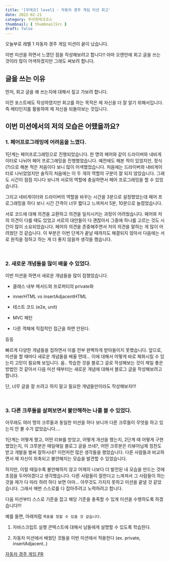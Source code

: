 ```yaml
---
title: '[우테코] level1 - 자동차 경주 게임 미션 회고'
date: 2022-02-21
category: 우아한테크코스
thumbnail: { thumbnailSrc }
draft: false
---
```


오늘부로 레벨 1 자동차 경주 게임 미션이 끝이 났습니다.

이번 미션을 하면서 느꼈던 점을 작성해보려고 합니다!! 아마 오랜만에 회고 글을 쓰는 것이라 많이 어색하겠지만 그래도 써보려 합니다.

## 글을 쓰는 이유

먼저, 회고 글을 왜 쓰는지에 대해서 짚고 가보려 합니다.

이전 포스트에도 작성하였지만 회고를 하는 목적은 제 자신을 더 잘 알기 위해서입니다. 즉 메타인지를 활용하여 제 자신을 되돌아보는 것입니다.

## 이번 미션에서의 저의 모습은 어땠을까요?

### 1. 페어프로그래밍에 어려움을 느꼈다.

1단계는 페어프로그래밍으로 진행되었습니다. 한 명의 페어와 같이 드라이버와 내비게이터로 나뉘어 페어 프로그래밍을 진행했었습니다. 예전에도 해본 적이 있었지만, 정식(?)으로 해본 적은 처음이다 보니 많이 어색했었습니다. 처음에는 드라이버와 내비게이터로 나뉘었었지만 솔직히 처음에는 이 두 개의 역할의 구분이 잘 되지 않았습니다. 그래도 시간이 점점 지나다 보니까 서로의 역할에 충실하면서 페어 프로그래밍을 할 수 있었습니다.

그리고 네비게이터와 드라이버의 역할을 바꾸는 시간을 3분으로 설정했었는데 페어 프로그래밍을 하다 보니 시간 간격이 너무 짧다고 느껴져서 5분, 10분으로 늘렸었습니다.

서로 코드에 대해 의견을 교환하고 의견을 일치시키는 과정이 어려웠습니다. 페어와 저의 의견이 다를 때도 있었고 서로의 대안들이 다 괜찮아서 그중에 하나를 고르는 것도 시간이 많이 소요되었습니다. 페어의 의견을 존중해주면서 저의 의견을 말하는 게 많이 어려웠던 것 같습니다. 이 부분은 이번 단계가 끝날 때까지도 해결되지 않아서 다음에는 서로 원칙을 정하고 하는 게 더 좋지 않을까 생각을 했습니다.

<br>

### 2. 새로운 개념들을 많이 배울 수 있었다.

이번 미션을 하면서 새로운 개념들을 많이 접했었습니다.

- 클래스 내부 메서드와 프로퍼티의 private화

- innerHTML vs insertAdjacentHTML

- 테스트 코드 (e2e, unit)

- MVC 패턴

- 다른 객체에 직접적인 접근을 하면 안된다.

등등

빠르게 다양한 개념들을 접하면서 이를 전부 완벽하게 받아들이지 못했습니다. 앞으로, 미션을 할 때마다 새로운 개념들을 배울 텐데... 이에 대해서 어떻게 바로 체화시킬 수 있는지 고민이 필요해 보입니다. 음.. 학습한 것을 블로그 글로 작성해보는 것이 제일 좋은 방법인 것 같아서 다음 미션 때부터는 새로운 개념에 대해서 블로그 글을 작성해보려고 합니다.

단, 너무 글을 잘 쓰려고 하지 말고 필요한 개념들만이라도 작성해보자!!!

<br>

### 3. 다른 크루들을 살펴보면서 불안해하는 나를 볼 수 있었다.

아무래도 여러 명의 크루들과 동일한 미션을 하다 보니까 다른 크루들이 무엇을 하고 있는지 안 볼 수가 없었습니다....

1단계는 어떻게 했고, 어떤 리뷰를 받았고, 어떻게 개선을 했는지, 2단계 때 어떻게 구현했었는지, 이 크루분은 매일매일 블로그 글을 쓰네?, 어떤 크루분은 리뷰어님께 칭찬도 받고 개발을 벌써 잘하시네? 이런저런 많은 생각들을 했었습니다. 다른 사람들과 비교하면서 제 자신이 위축되고 불안해지는 모습을 발견할 수 있었습니다.

하지만, 이럴 때일수록 불안해하지 않고 어제의 나보다 더 발전된 내 모습을 만드는 것에 초점을 두어야겠다고 생각했습니다. 다른 사람들이 잘한다고 느껴져서 그 사람들이 하는 것을 제가 다 따라 하려 하다 보면 아마... 아무것도 가지지 못하고 미션을 끝낼 것 같았습니다. 그래서 매번 스스로를 다 잡아주려고 노력하려고 합니다.

다음 미션부터 스스로 기준을 잡고 해당 기준을 충족할 수 있게 미션을 수행하도록 하겠습니다!!!

예를 들면, 아래처럼 `목표를 정할 수 있을 것 같습니다.`

1. 자바스크립트 실행 콘텍스트에 대해서 남들에게 설명할 수 있도록 학습한다.

2. 자동차 미션에서 배웠던 것들을 이번 미션에서 적용한다 (ex. private, insertAdjacent..)

[자동차 경주 게임 PR](https://github.com/al-bur/javascript-racingcar/tree/step2)
